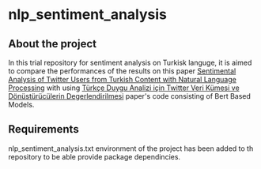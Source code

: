 # nlp_sentiment_analysis

## About the project
In this trial repository for sentiment analysis on Turkisk languge, it is aimed to compare the performances of the results on this paper [Sentimental Analysis of Twitter Users from Turkish Content with Natural Language Processing](https://www.researchgate.net/publication/359937804_Sentimental_Analysis_of_Twitter_Users_from_Turkish_Content_with_Natural_Language_Processing) with using [Türkçe Duygu Analizi için Twitter Veri Kümesi ve Dönüstürücülerin Degerlendirilmesi](https://ieeexplore.ieee.org/document/9477814) paper's code consisting of Bert Based Models.


## Requirements
nlp_sentiment_analysis.txt environment of the project has been added to th repository to be able provide package dependincies.
